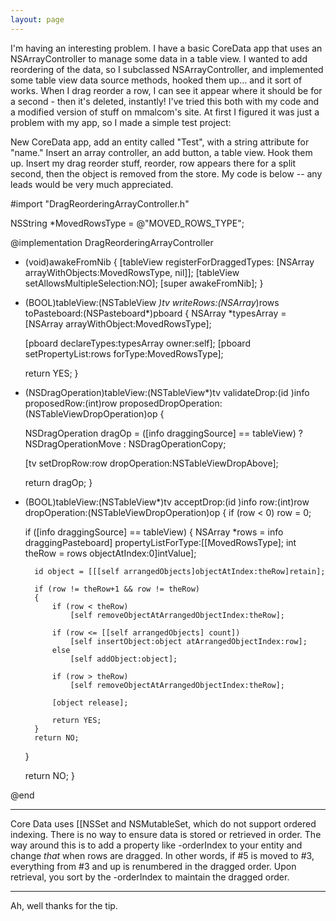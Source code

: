 ```yaml
---
layout: page
---
```


I'm having an interesting problem.  I have a basic CoreData app that uses an NSArrayController to manage some data in a table view.  I wanted to add reordering of the data, so I subclassed NSArrayController, and implemented some table view data source methods, hooked them up... and it sort of works.  When I drag reorder a row, I can see it appear where it should be for a second - then it's deleted, instantly!  I've tried this both with my code and a modified version of stuff on mmalcom's site.  At first I figured it was just a problem with my app, so I made a simple test project:

New CoreData app, add an entity called "Test", with a string attribute for "name."  Insert an array controller, an add button, a table view.  Hook them up.  Insert my drag reorder stuff, reorder, row appears there for a split second, then the object is removed from the store.  My code is below -- any leads would be very much appreciated.

    
#import "DragReorderingArrayController.h"

NSString *MovedRowsType = @"MOVED_ROWS_TYPE";

@implementation DragReorderingArrayController

- (void)awakeFromNib
{
    [tableView registerForDraggedTypes:
		[NSArray arrayWithObjects:MovedRowsType, nil]];
    [tableView setAllowsMultipleSelection:NO];
	[super awakeFromNib];
}

- (BOOL)tableView:(NSTableView *)tv
		writeRows:(NSArray*)rows
	 toPasteboard:(NSPasteboard*)pboard
{
    NSArray *typesArray = [NSArray arrayWithObject:MovedRowsType];
	
	[pboard declareTypes:typesArray owner:self];
    [pboard setPropertyList:rows forType:MovedRowsType];
	
    return YES;
}

- (NSDragOperation)tableView:(NSTableView*)tv
				validateDrop:(id <NSDraggingInfo>)info
				 proposedRow:(int)row
	   proposedDropOperation:(NSTableViewDropOperation)op
{
    
    NSDragOperation dragOp = ([info draggingSource] == tableView) ? NSDragOperationMove : NSDragOperationCopy;

    [tv setDropRow:row dropOperation:NSTableViewDropAbove];
	
    return dragOp;
}

- (BOOL)tableView:(NSTableView*)tv
	   acceptDrop:(id <NSDraggingInfo>)info
			  row:(int)row
	dropOperation:(NSTableViewDropOperation)op
{
    if (row < 0)
		row = 0;
    
    if ([info draggingSource] == tableView)
    {
		NSArray *rows = info draggingPasteboard] propertyListForType:[[MovedRowsType];
		int theRow = rows objectAtIndex:0]intValue];
		
		id object = [[[self arrangedObjects]objectAtIndex:theRow]retain];
		
		if (row != theRow+1 && row != theRow)
		{
			if (row < theRow)
				[self removeObjectAtArrangedObjectIndex:theRow];
			
			if (row <= [[self arrangedObjects] count])
				[self insertObject:object atArrangedObjectIndex:row];
			else
				[self addObject:object];
			
			if (row > theRow)
				[self removeObjectAtArrangedObjectIndex:theRow];
			
			[object release];
			
			return YES;
		}
		return NO;
    }
	
	return NO;
}

@end


----

Core Data uses [[NSSet and NSMutableSet, which do not support ordered indexing. There is no way to ensure data is stored or retrieved in order. The way around this is to add a property like -orderIndex to your entity and change *that* when rows are dragged. In other words, if #5 is moved to #3, everything from #3 and up is renumbered in the dragged order. Upon retrieval, you sort by the -orderIndex to maintain the dragged order.

----

Ah, well thanks for the tip.
